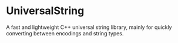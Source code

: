 # UniversalString
A fast and lightweight C++ universal string library, mainly for quickly converting between encodings and string types.
